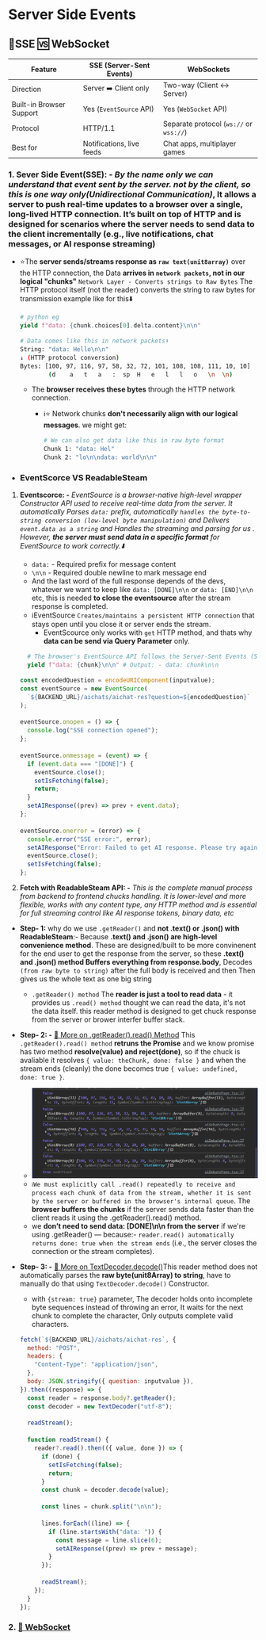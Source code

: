 # **Server Side Events**

## **🎯SSE 🆚 WebSocket**

| Feature                  | SSE (Server-Sent Events)  | WebSockets                              |
| ------------------------ | ------------------------- | --------------------------------------- |
| Direction                | Server ➡️ Client only     | Two-way (Client ↔️ Server)              |
| Built-in Browser Support | Yes (`EventSource` API)   | Yes (`WebSocket` API)                   |
| Protocol                 | HTTP/1.1                  | Separate protocol (`ws://` or `wss://`) |
| Best for                 | Notifications, live feeds | Chat apps, multiplayer games            |

### 1. **Sever Side Event(SSE): -** _By the name only we can understand that event sent by the server. not by the client, so this is one way only(Unidirectional Communication)_, It allows a server to push real-time updates to a browser over a single, long-lived HTTP connection. It’s built on top of HTTP and is designed for scenarios where the server needs to send data to the client incrementally (e.g., live notifications, chat messages, or AI response streaming)

- ⭐The **server sends/streams response as `raw text(unit8array)`** over the HTTP connection, the Data **arrives in `network packets`, not in our logical "chunks"** `Network Layer - Converts strings to Raw Bytes` The HTTP protocol itself (not the reader) converts the string to raw bytes for transmission example like for this⬇️

  ```py
  # python eg
  yield f"data: {chunk.choices[0].delta.content}\n\n"
  ```

  ```sh
  # Data comes like this in network packets⬇️
  String: "data: Hello\n\n"
  ↓ (HTTP protocol conversion)
  Bytes: [100, 97, 116, 97, 58, 32, 72, 101, 108, 108, 111, 10, 10]
          (d    a   t   a   :  sp  H   e   l   l   o   \n  \n)
  ```

  - The **browser receives these bytes** through the HTTP network connection.

    - ℹ️⭐ Network chunks **don't necessarily align with our logical messages**. we might get:

      ```sh
      # We can also get data like this in raw byte format
      Chunk 1: "data: Hel"
      Chunk 2: "lo\n\ndata: world\n\n"
      ```

- ### **EventScorce VS ReadableSteam**

1. **Eventscorce: -** _EventSource is a browser-native high-level wrapper Constructor API used to receive real-time data from the server. It automatically Parses `data:` prefix, automatically `handles the byte-to-string conversion (low-level byte manipulation)` and Delivers `event.data as a string` and Handles the streaming and parsing for us .
   However, **the server must send data in a specific format** for EventSource to work correctly.⬇️_

   - `data:` - Required prefix for message content
   - `\n\n` - Required double newline to mark message end
   - And the last word of the full response depends of the devs, whatever we want to keep like `data: [DONE]\n\n` or `data: [END]\n\n` etc, this is needed **to close the eventsource** after the stream response is completed.
   - ℹ️EventSource `Creates/maintains a persistent HTTP connection` that stays open until you close it or server ends the stream.
     - EventScource only works with `get` HTTP method, and thats why **data can be send via Query Parameter** only.

   ```py
     # The browser's EventSource API follows the Server-Sent Events (SSE) specification, which defines these strict formatting rules: -⬇️
     yield f"data: {chunk}\n\n" # Output: - data: chunk\n\n
   ```

   ```js
   const encodedQuestion = encodeURIComponent(inputvalue);
   const eventSource = new EventSource(
     `${BACKEND_URL}/aichats/aichat-res?question=${encodedQuestion}`
   );

   eventSource.onopen = () => {
     console.log("SSE connection opened");
   };

   eventSource.onmessage = (event) => {
     if (event.data === "[DONE]") {
       eventSource.close();
       setIsFetching(false);
       return;
     }
     setAIResponse((prev) => prev + event.data);
   };

   eventSource.onerror = (error) => {
     console.error("SSE error:", error);
     setAIResponse("Error: Failed to get AI response. Please try again.");
     eventSource.close();
     setIsFetching(false);
   };
   ```

2. **Fetch with ReadableSteam API: -** _This is the complete manual process from backend to frontend chucks handling. It is lower-level and more flexible, works with any content type, any HTTP method and is essential for full streaming control like AI response tokens, binary data, etc_

- **Step- 1:** why do we use `.getReader()` and **not .text() or .json() with ReadableSteam**:- Because **.text() and .json() are high-level convenience method**. These are designed/built to be more convinenent for the end user to get the response from the server, so these **.text() and .json() method Buffers everything from response.body**, Decodes `(from raw byte to string)` after the full body is received and then Then gives us the whole text as one big string
  - `.getReader() method` The **reader is just a tool to read data** - it provides us `.read() method` thought we can read the data, it's not the data itself. this reader method is designed to get chuck response from the server or brower interfer buffer stack.
- **Step- 2: -** [🔗 More on .getReader().read() Method](https://developer.mozilla.org/en-US/docs/Web/API/ReadableStreamDefaultReader/read) This `.getReader().read() method` **retruns the Promise** and we know promise has two method **resolve(value) and reject(done)**, so if the chuck is avaliable it resolves `{ value: theChunk, done: false }` and when the stream ends (cleanly) the done becomes true `{ value: undefined, done: true }`.
  - ![read()-method-promise-structure](<./realTimeEvents-imgs/read()-method-promise-structure.png>)
  - `ℹ️We must explicitly call .read() repeatedly to receive and process each chunk of data from the stream, whether it is sent by the server or buffered in the browser's internal queue`. The **browser buffers the chunks** if the server sends data faster than the client reads it using the .getReader().read() method.
  - we **don’t need to send data: [DONE]\n\n from the server** if we're using .getReader() — because:- `reader.read() automatically returns done: true when the stream ends` (i.e., the server closes the connection or the stream completes).
- **Step- 3: -** [🔗 More on TextDecoder.decode()](https://developer.mozilla.org/en-US/docs/Web/API/TextDecoder/decode)This reader method does not automatically parses the **raw byte(unit8Array) to string**, have to manually do that using `TextDecoder.decode()` Constructor.

  - with `{stream: true}` parameter, The decoder holds onto incomplete byte sequences instead of throwing an error, It waits for the next chunk to complete the character, Only outputs complete valid characters.

  ```js
  fetch(`${BACKEND_URL}/aichats/aichat-res`, {
    method: "POST",
    headers: {
      "Content-Type": "application/json",
    },
    body: JSON.stringify({ question: inputvalue }),
  }).then((response) => {
    const reader = response.body?.getReader();
    const decoder = new TextDecoder("utf-8");

    readStream();

    function readStream() {
      reader?.read().then(({ value, done }) => {
        if (done) {
          setIsFetching(false);
          return;
        }
        const chunk = decoder.decode(value);

        const lines = chunk.split("\n\n");

        lines.forEach((line) => {
          if (line.startsWith("data: ")) {
            const message = line.slice(6);
            setAIResponse((prev) => prev + message);
          }
        });

        readStream();
      });
    }
  });
  ```

### **2. [🔗 WebSocket](./websocket.md)**
